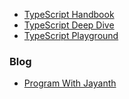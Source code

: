 - [TypeScript Handbook](https://www.typescriptlang.org/docs/handbook/)
- [TypeScript Deep Dive](https://basarat.gitbook.io/typescript/)
- [TypeScript Playground](https://www.typescriptlang.org/play)


### Blog
- [Program With Jayanth](https://programwithjayanth.com/)